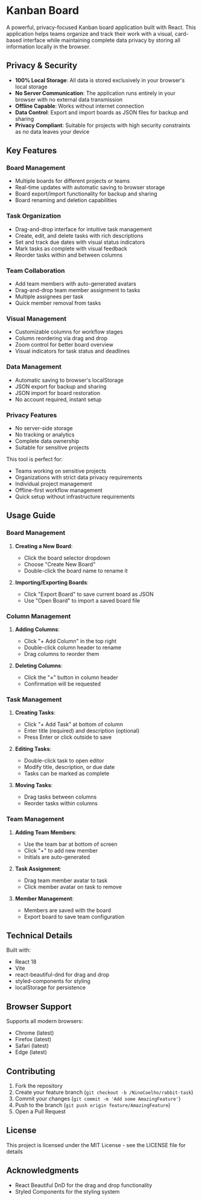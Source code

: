 # Kanban Board

A powerful, privacy-focused Kanban board application built with React. This application helps teams organize and track their work with a visual, card-based interface while maintaining complete data privacy by storing all information locally in the browser.

## Privacy & Security

- **100% Local Storage**: All data is stored exclusively in your browser's local storage
- **No Server Communication**: The application runs entirely in your browser with no external data transmission
- **Offline Capable**: Works without internet connection
- **Data Control**: Export and import boards as JSON files for backup and sharing
- **Privacy Compliant**: Suitable for projects with high security constraints as no data leaves your device

## Key Features

### Board Management

- Multiple boards for different projects or teams
- Real-time updates with automatic saving to browser storage
- Board export/import functionality for backup and sharing
- Board renaming and deletion capabilities

### Task Organization

- Drag-and-drop interface for intuitive task management
- Create, edit, and delete tasks with rich descriptions
- Set and track due dates with visual status indicators
- Mark tasks as complete with visual feedback
- Reorder tasks within and between columns

### Team Collaboration

- Add team members with auto-generated avatars
- Drag-and-drop team member assignment to tasks
- Multiple assignees per task
- Quick member removal from tasks

### Visual Management

- Customizable columns for workflow stages
- Column reordering via drag and drop
- Zoom control for better board overview
- Visual indicators for task status and deadlines

### Data Management

- Automatic saving to browser's localStorage
- JSON export for backup and sharing
- JSON import for board restoration
- No account required, instant setup

### Privacy Features

- No server-side storage
- No tracking or analytics
- Complete data ownership
- Suitable for sensitive projects

This tool is perfect for:

- Teams working on sensitive projects
- Organizations with strict data privacy requirements
- Individual project management
- Offline-first workflow management
- Quick setup without infrastructure requirements

## Usage Guide

### Board Management

1. **Creating a New Board**:
   - Click the board selector dropdown
   - Choose "Create New Board"
   - Double-click the board name to rename it

2. **Importing/Exporting Boards**:
   - Click "Export Board" to save current board as JSON
   - Use "Open Board" to import a saved board file

### Column Management

1. **Adding Columns**:
   - Click "+ Add Column" in the top right
   - Double-click column header to rename
   - Drag columns to reorder them

2. **Deleting Columns**:
   - Click the "×" button in column header
   - Confirmation will be requested

### Task Management

1. **Creating Tasks**:
   - Click "+ Add Task" at bottom of column
   - Enter title (required) and description (optional)
   - Press Enter or click outside to save

2. **Editing Tasks**:
   - Double-click task to open editor
   - Modify title, description, or due date
   - Tasks can be marked as complete

3. **Moving Tasks**:
   - Drag tasks between columns
   - Reorder tasks within columns

### Team Management

1. **Adding Team Members**:
   - Use the team bar at bottom of screen
   - Click "+" to add new member
   - Initials are auto-generated

2. **Task Assignment**:
   - Drag team member avatar to task
   - Click member avatar on task to remove

3. **Member Management**:
   - Members are saved with the board
   - Export board to save team configuration

## Technical Details

Built with:
- React 18
- Vite
- react-beautiful-dnd for drag and drop
- styled-components for styling
- localStorage for persistence

## Browser Support

Supports all modern browsers:
- Chrome (latest)
- Firefox (latest)
- Safari (latest)
- Edge (latest)

## Contributing

1. Fork the repository
2. Create your feature branch (`git checkout -b /NinoCoelho/rabbit-task`)
3. Commit your changes (`git commit -m 'Add some AmazingFeature'`)
4. Push to the branch (`git push origin feature/AmazingFeature`)
5. Open a Pull Request

## License

This project is licensed under the MIT License - see the LICENSE file for details

## Acknowledgments

- React Beautiful DnD for the drag and drop functionality
- Styled Components for the styling system